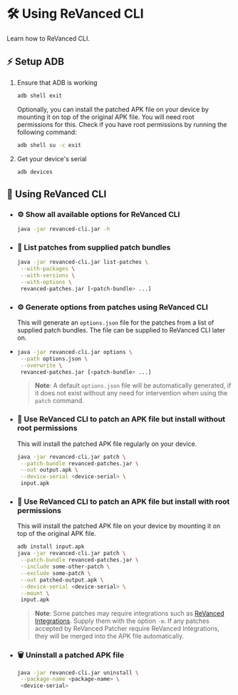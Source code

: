 # 🛠️ Using ReVanced CLI

Learn how to ReVanced CLI.

## ⚡ Setup ADB

1. Ensure that ADB is working

   ```bash
   adb shell exit
   ```

   Optionally, you can install the patched APK file on your device by mounting it on top of the original APK file. 
   You will need root permissions for this. Check if you have root permissions by running the following command:

   ```bash
   adb shell su -c exit
   ```

2. Get your device's serial

   ```bash
   adb devices
   ```

## 🔨 Using ReVanced CLI

- ### ⚙️ Show all available options for ReVanced CLI

  ```bash
  java -jar revanced-cli.jar -h
  ```

- ### 📃 List patches from supplied patch bundles

  ```bash
  java -jar revanced-cli.jar list-patches \
   --with-packages \
   --with-versions \
   --with-options \
   revanced-patches.jar [<patch-bundle> ...]
  ```

- ### ⚙️ Generate options from patches using ReVanced CLI

  This will generate an `options.json` file for the patches from a list of supplied patch bundles.
  The file can be supplied to ReVanced CLI later on.
 
- ```bash
  java -jar revanced-cli.jar options \
   --path options.json \
   --overwrite \
   revanced-patches.jar [<patch-bundle> ...]
  ```

  > **Note**: A default `options.json` file will be automatically generated, if it does not exist 
  without any need for intervention when using the `patch` command.

- ### 💉 Use ReVanced CLI to patch an APK file but install without root permissions

  This will install the patched APK file regularly on your device.

  ```bash
  java -jar revanced-cli.jar patch \
   --patch-bundle revanced-patches.jar \
   --out output.apk \
   --device-serial <device-serial> \
   input.apk
  ```

- ### 👾 Use ReVanced CLI to patch an APK file but install with root permissions

  This will install the patched APK file on your device by mounting it on top of the original APK file.

  ```bash
  adb install input.apk
  java -jar revanced-cli.jar patch \
   --patch-bundle revanced-patches.jar \
   --include some-other-patch \
   --exclude some-patch \
   --out patched-output.apk \
   --device-serial <device-serial> \
   --mount \
   input.apk
  ```

  > **Note**: Some patches may require integrations
  such as [ReVanced Integrations](https://github.com/revanced/revanced-integrations). 
  Supply them with the option `-m`. If any patches accepted by ReVanced Patcher require ReVanced Integrations, 
  they will be merged into the APK file automatically.

- ### 🗑️ Uninstall a patched APK file
  ```bash
  java -jar revanced-cli.jar uninstall \
   --package-name <package-name> \
   <device-serial>
  ```
